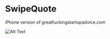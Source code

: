 # SwipeQuote
iPhone version of greatfuckingstartupadvice.com

![Alt Text](http://appgif.io/gif/cjerb.gif)

